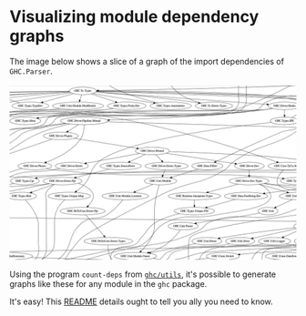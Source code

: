 # Visualizing module dependency graphs

The image below shows a slice of a graph of the import dependencies of `GHC.Parser`.
<br/><br/>
![parser-deps-slice](uploads/6b8b90fc722e0cdf22d6795bae4bfba2/parser-deps-slice.png)

Using the program `count-deps` from [`ghc/utils`](https://gitlab.haskell.org/ghc/ghc/-/tree/master/utils/),  it's possible to generate graphs like these for any module in the `ghc` package.

It's easy! This [README](https://gitlab.haskell.org/ghc/ghc/-/blob/master/utils/count-deps/README.md) details ought to tell you ally you need to know.